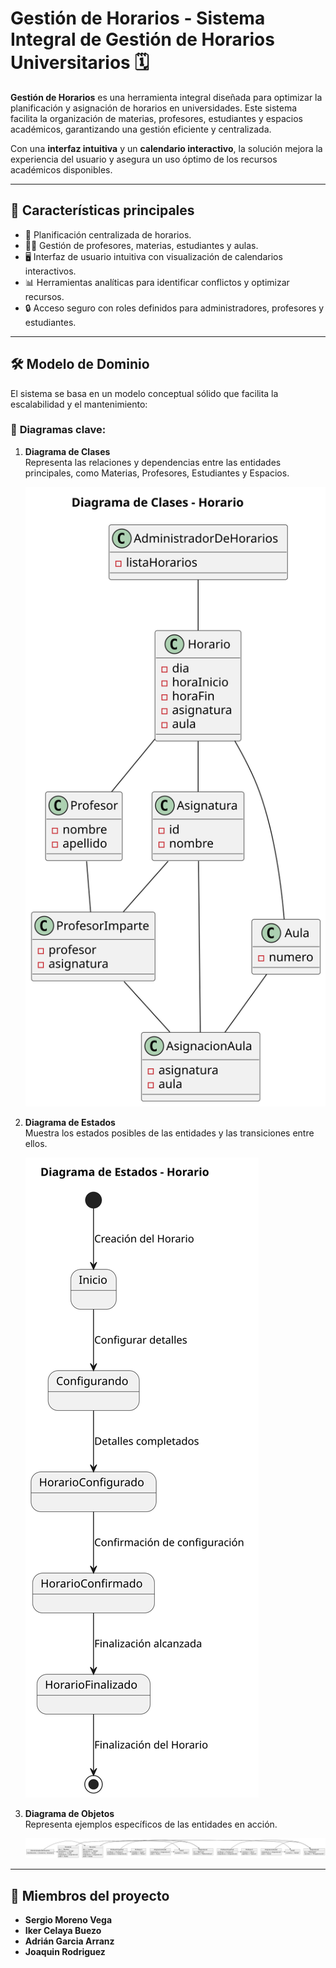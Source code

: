 # Gestión de Horarios - Sistema Integral de Gestión de Horarios Universitarios 🗓️

**Gestión de Horarios** es una herramienta integral diseñada para optimizar la planificación y asignación de horarios en universidades. Este sistema facilita la organización de materias, profesores, estudiantes y espacios académicos, garantizando una gestión eficiente y centralizada.  

Con una **interfaz intuitiva** y un **calendario interactivo**, la solución mejora la experiencia del usuario y asegura un uso óptimo de los recursos académicos disponibles.

---

## 🚀 **Características principales**
- 📅 Planificación centralizada de horarios.
- 👩‍🏫 Gestión de profesores, materias, estudiantes y aulas.
- 🖥️ Interfaz de usuario intuitiva con visualización de calendarios interactivos.
- 📊 Herramientas analíticas para identificar conflictos y optimizar recursos.
- 🔒 Acceso seguro con roles definidos para administradores, profesores y estudiantes.

---

## 🛠️ **Modelo de Dominio**
El sistema se basa en un modelo conceptual sólido que facilita la escalabilidad y el mantenimiento:

### 📌 **Diagramas clave**:
1. **Diagrama de Clases**  
   Representa las relaciones y dependencias entre las entidades principales, como Materias, Profesores, Estudiantes y Espacios.
   
   ![Diagrama de Clases](images/modelosUML/modelosUML/DiagramaDeClases.svg)

2. **Diagrama de Estados**  
   Muestra los estados posibles de las entidades y las transiciones entre ellos.

   ![Diagrama de Estados](images/modelosUML/modelosUML/DiagramaDeEstados.svg)

3. **Diagrama de Objetos**  
   Representa ejemplos específicos de las entidades en acción.

   ![Diagrama de Objetos](images/modelosUML/modelosUML/diagrama_objetos.png)

---

## 👥 **Miembros del proyecto**
- **Sergio Moreno Vega**
- **Iker Celaya Buezo**
- **Adrián Garcia Arranz**
- **Joaquin Rodriguez**
